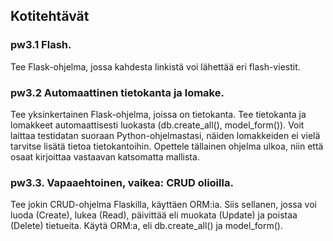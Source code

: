 ## Kotitehtävät

### pw3.1 Flash.
Tee Flask-ohjelma, jossa kahdesta linkistä voi lähettää eri flash-viestit.

### pw3.2 Automaattinen tietokanta ja lomake.
Tee yksinkertainen Flask-ohjelma, joissa on tietokanta. Tee tietokanta ja lomakkeet automaattisesti luokasta (db.create_all(), model_form()). Voit laittaa testidatan suoraan Python-ohjelmastasi, näiden lomakkeiden ei vielä tarvitse lisätä tietoa tietokantoihin. Opettele tällainen ohjelma ulkoa, niin että osaat kirjoittaa vastaavan katsomatta mallista.

### pw3.3. Vapaaehtoinen, vaikea: CRUD olioilla.
Tee jokin CRUD-ohjelma Flaskilla, käyttäen ORM:ia. Siis sellanen, jossa voi luoda (Create), lukea (Read), päivittää eli muokata (Update) ja poistaa (Delete) tietueita. Käytä ORM:a, eli db.create_all() ja model_form().


